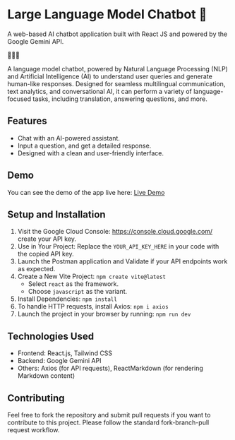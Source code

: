 # Large Language Model Chatbot 🤖

A web-based AI chatbot application built with React JS and powered by the Google Gemini API. 

🤖🤖🤖

A language model chatbot, powered by Natural Language Processing (NLP) and Artificial Intelligence (AI) to understand user queries and generate human-like responses. Designed for seamless multilingual communication, text analytics, and conversational AI, it can perform a variety of language-focused tasks, including translation, answering questions, and more.

## Features
* Chat with an AI-powered assistant.
* Input a question, and get a detailed response.
* Designed with a clean and user-friendly interface.

## Demo
You can see the demo of the app live here: 
[Live Demo](https://brunda-m-chatbot.netlify.app/)

## Setup and Installation
1. Visit the Google Cloud Console: https://console.cloud.google.com/ create your API key.
2. Use in Your Project: Replace the ```YOUR_API_KEY_HERE``` in your code with the copied API key.
3. Launch the Postman application and Validate if your API endpoints work as expected.
4. Create a New Vite Project:  ```npm create vite@latest```
   * Select ```react``` as the framework.
   * Choose ```javascript``` as the variant.
5. Install Dependencies: ```npm install```
6. To handle HTTP requests, install Axios: ```npm i axios```
7. Launch the project in your browser by running: ```npm run dev```

## Technologies Used
* Frontend: React.js, Tailwind CSS
* Backend: Google Gemini API
* Others: Axios (for API requests), ReactMarkdown (for rendering Markdown content)

## Contributing
Feel free to fork the repository and submit pull requests if you want to contribute to this project. Please follow the standard fork-branch-pull request workflow.
